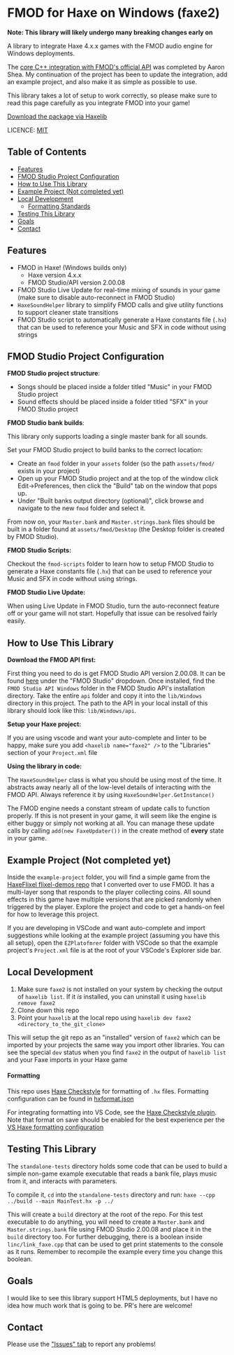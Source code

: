# FMOD for Haxe on Windows (faxe2)

**Note: This library will likely undergo many breaking changes early on**

A library to integrate Haxe 4.x.x games with the FMOD audio engine for Windows deployments.

The [core C++ integration with FMOD's official API](https://github.com/uhrobots/faxe) was completed by Aaron Shea. My continuation of the project has been to update the integration, add an example project, and also make it as simple as possible to use.

This library takes a lot of setup to work correctly, so please make sure to read this page carefully as you integrate FMOD into your game!

[Download the package via Haxelib](https://tanneris.me/faxe2)

LICENCE: [MIT](https://tanneris.me/mit-license)

## Table of Contents

 - [Features](#features)
 - [FMOD Studio Project Configuration](#fmod-studio-project-configuration)
 - [How to Use This Library](#how-to-use-this-library)
 - [Example Project (Not completed yet)](#example-project-not-completed-yet)
 - [Local Development](#local-development)
   - [Formatting Standards](#formatting)
 - [Testing This Library](#testing-this-library)
 - [Goals](#goals)
 - [Contact](#contact)


## Features 
- FMOD in Haxe! (Windows builds only)
  - Haxe version 4.x.x
  - FMOD Studio/API version 2.00.08
- FMOD Studio Live Update for real-time mixing of sounds in your game (make sure to disable auto-reconnect in FMOD Studio)
- `HaxeSoundHelper` library to simplify FMOD calls and give utility functions to support cleaner state transitions
- FMOD Studio script to automatically generate a Haxe constants file (`.hx`) that can be used to reference your Music and SFX in code without using strings

## FMOD Studio Project Configuration

**FMOD Studio project structure**:
- Songs should be placed inside a folder titled "Music" in your FMOD Studio project
- Sound effects should be placed inside a folder titled "SFX" in your FMOD Studio project

**FMOD Studio bank builds**:

This library only supports loading a single master bank for all sounds.

Set your FMOD Studio project to build banks to the correct location:

- Create an `fmod` folder in your `assets` folder (so the path `assets/fmod/` exists in your project) 
- Open up your FMOD Studio project and at the top of the window click Edit->Preferences, then click the "Build" tab on the window that pops up.
- Under "Built banks output directory (optional)", click browse and navigate to the new `fmod` folder and select it.

From now on, your `Master.bank` and `Master.strings.bank` files should be built in a folder found at `assets/fmod/Desktop` (the Desktop folder is created by FMOD Studio). 

**FMOD Studio Scripts:**

Checkout the `fmod-scripts` folder to learn how to setup FMOD Studio to generate a Haxe constants file (`.hx`) that can be used to reference your Music and SFX in code without using strings.

**FMOD Studio Live Update:**

When using Live Update in FMOD Studio, turn the auto-reconnect feature off or your game will not start. Hopefully that issue can be resolved fairly easily.

## How to Use This Library

**Download the FMOD API first:**

First thing you need to do is get FMOD Studio API version 2.00.08. It can be found [here](https://tanneris.me/fmod-downloads) under the "FMOD Studio" dropdown. Once installed, find the `FMOD Studio API Windows` folder in the FMOD Studio API's installation directory. Take the entire `api` folder and copy it into the `lib/Windows` directory in this project. The path to the API in your local install of this library should look like this: `lib/Windows/api`.

**Setup your Haxe project:**

If you are using vscode and want your auto-complete and linter to be happy, make sure you add `<haxelib name="faxe2" />` to the "Libraries" section of your `Project.xml` file

**Using the library in code:**

The `HaxeSoundHelper` class is what you should be using most of the time. It abstracts away nearly all of the low-level details of interacting with the FMOD API. Always reference it by using `HaxeSoundHelper.GetInstance()`

The FMOD engine needs a constant stream of update calls to function properly. If this is not present in your game, it will seem like the engine is either buggy or simply not working at all. You can manage these update calls by calling `add(new FaxeUpdater())` in the create method of **every** state in your game.

## Example Project (Not completed yet)

Inside the `example-project` folder, you will find a simple game from the [HaxeFlixel flixel-demos repo](https://tanneris.me/haxe-flixel-demos) that I converted over to use FMOD. It has a multi-layer song that responds to the player collecting coins. All sound effects in this game have multiple versions that are picked randomly when triggered by the player. Explore the project and code to get a hands-on feel for how to leverage this project.

If you are developing in VSCode and want auto-complete and import suggestions while looking at the example project (assuming you have this all setup), open the `EZPlatofmrer` folder with VSCode so that the example project's `Project.xml` file is at the root of your VSCode's Explorer side bar.

## Local Development

1. Make sure `faxe2` is not installed on your system by checking the output of `haxelib list`. If it _is_ installed, you can uninstall it using `haxelib remove faxe2`
2. Clone down this repo
3. Point your `haxelib` at the local repo using `haxelib dev faxe2 <directory_to_the_git_clone>`

This will setup the git repo as an "installed" version of `faxe2` which can be imported by your projects the same way you import other libraries. You can see the special `dev` status when you find `faxe2` in the output of `haxelib list` and your Faxe imports in your Haxe game

#### Formatting

This repo uses [Haxe Checkstyle](https://haxecheckstyle.github.io/docs/haxe-checkstyle/home.html) for formatting of `.hx` files. Formatting configuration can be found in [hxformat.json](./hxformat.json)

For integrating formatting into VS Code, see the [Haxe Checkstyle plugin](https://marketplace.visualstudio.com/items?itemName=vshaxe.haxe-checkstyle). Note that format on save should be enabled for the best experience per the [VS Haxe formatting configuration](https://github.com/vshaxe/vshaxe/wiki/Formatting)

## Testing This Library

The `standalone-tests` directory holds some code that can be used to build a simple non-game example executable that reads a bank file, plays music from it, and interacts with parameters.

To compile it, `cd` into the `standalone-tests` directory and run: `haxe --cpp ../build --main MainTest.hx -p ../`

This will create a `build` directory at the root of the repo. For this test executable to do anything, you will need to create a `Master.bank` and `Master.strings.bank` file using FMOD Studio 2.00.08 and place it in the `build` directory too. For further debugging, there is a boolean inside `linc/link_faxe.cpp` that can be used to get print statements to the console as it runs. Remember to recompile the example every time you change this boolean.

## Goals

I would like to see this library support HTML5 deployments, but I have no idea how much work that is going to be. PR's here are welcome!

## Contact

Please use the ["Issues" tab](https://github.com/Tanz0rz/faxe2/issues) to report any problems!

